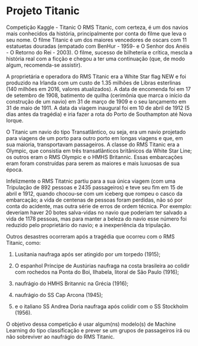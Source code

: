 # Projeto Titanic

Competição Kaggle - Titanic
O RMS Titanic, com certeza, é um dos navios mais conhecidos da história, principalmente por conta do filme que leva o seu nome. O filme Titanic é um dos maiores vencedores de oscars com 11 estatuetas douradas (empatado com BenHur - 1959- e O Senhor dos Anéis - O Retorno do Rei - 2003). O filme, sucesso de bilheteria e crítica, mescla a história real com a ficção e chegou a ter uma continuação (que, de modo algum, recomenda-se assistir).

A proprietária e operadora do RMS Titanic era a White Star flag NEW e foi produzido na Irlanda com um custo de 1.35 milhões de Libras esterlinas (140 milhões em 2016, valores atualizados). A data de encomenda foi em 17 de setembro de 1908, batimento de quilha (cerimônia que marca o início da construção de um navio) em 31 de março de 1909 e o seu lançamento em 31 de maio de 1911. A data da viagem inaugural foi em 10 de abril de 1912 (5 dias antes da tragédia) e iria fazer a rota do Porto de Southampton até Nova Iorque.

O Titanic um navio do tipo Transatlântico, ou seja, era um navio projetado para viagens de um porto para outro porto em longas viagens e que, em sua maioria, transportavam passageiros. A classe do RMS Titanic era a Olympic, que consistia em três transatlânticos britânicos da White Star Line; os outros eram o RMS Olympic e o HMHS Britannic. Essas embarcações eram foram construídas para serem as maiores e mais luxuosas de sua época.

Infelizmente o RMS Titatnic partiu para a sua única viagem (com uma Tripulação de 892 pessoas e 2435 passageiros) e teve seu fim em 15 de abril e 1912, quando chocou-se com um iceberg que rompeu o casco da embarcação; a vida de centenas de pessoas foram perdidas, não só por conta do acidente, mas outra série de erros de ordem técnica. Por exemplo: deveriam haver 20 botes salva-vidas no navio que poderiam ter salvado a vida de 1178 pessoas, mas para manter a beleza do navio esse número foi reduzido pelo proprietário do navio; e a inexperiência da tripulação.

Outros desastres ocorreram após a tragédia que ocorreu com o RMS Titanic, como:

1) Lusitania naufraga após ser atingido por um torpedo (1915);

2) O espanhol Príncipe de Austúrias naufraga na costa brasileira ao colidir com rochedos na Ponta do Boi, Ilhabela, litoral de São Paulo (1916);

3) naufrágio do HMHS Britannic na Grécia (1916);

4) naufrágio do SS Cap Arcona (1945);

5) e o italiano SS Andrea Doria naufraga após colidir com o SS Stockholm (1956).

O objetivo dessa competição é usar algum(ns) modelo(s) de Machine Learning do tipo classificação e prever se um grupos de passageiros irá ou não sobreviver ao naufrágio do RMS Titanic.
